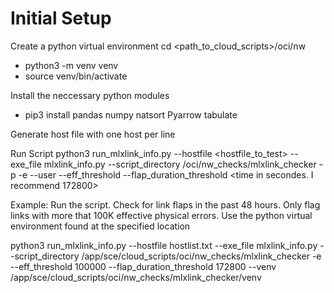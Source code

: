 # Initial Setup
Create a python virtual environment
cd <path_to_cloud_scripts>/oci/nw
- python3 -m venv venv
- source venv/bin/activate

Install the neccessary python modules
- pip3 install pandas numpy natsort Pyarrow tabulate

Generate host file with one host per line

Run Script
python3 run_mlxlink_info.py --hostfile <hostfile_to_test> --exe_file mlxlink_info.py --script_directory <path to cloud_scripts dir>/oci/nw_checks/mlxlink_checker -p <ssh port> -e --user <user name> --eff_threshold <effective error threshold> --flap_duration_threshold <time in secondes. I recommend 172800>

Example: Run the script. Check for link flaps in the past 48 hours. Only flag links with more that 100K effective physical errors. Use the python virtual environment found at the specified location

python3 run_mlxlink_info.py --hostfile hostlist.txt --exe_file mlxlink_info.py --script_directory /app/sce/cloud_scripts/oci/nw_checks/mlxlink_checker -e --eff_threshold 100000 --flap_duration_threshold 172800 --venv /app/sce/cloud_scripts/oci/nw_checks/mlxlink_checker/venv
